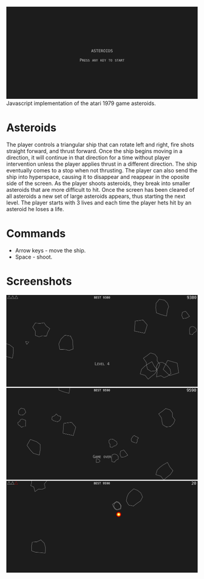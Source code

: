 ![Screen Shot](screenshots/sc1.png?raw=true)
Javascript implementation of the atari 1979 game asteroids.
# Asteroids
The player controls a triangular ship that can rotate left and right, fire shots straight forward, and thrust forward. Once the ship begins moving in a direction, it will continue in that direction for a time without player intervention unless the player applies thrust in a different direction. The ship eventually comes to a stop when not thrusting. The player can also send the ship into hyperspace, causing it to disappear and reappear in the oposite side of the screen. As the player shoots asteroids, they break into smaller asteroids that are more difficult to hit. Once the screen has been cleared of all asteroids a new set of large asteroids appears, thus starting the next level. The player starts with 3 lives and each time the player hets hit by an asteroid he loses a life.
# Commands
 * Arrow keys - move the ship.
 * Space - shoot.
# Screenshots
![Screen Shot](screenshots/sc2.png?raw=true)
![Screen Shot](screenshots/sc3.png?raw=true)
![Screen Shot](screenshots/sc4.png?raw=true)
